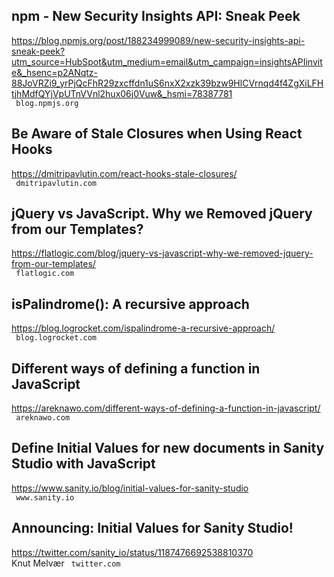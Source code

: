 ## npm - New Security Insights API: Sneak Peek  
https://blog.npmjs.org/post/188234999089/new-security-insights-api-sneak-peek?utm_source=HubSpot&utm_medium=email&utm_campaign=insightsAPIinvite&_hsenc=p2ANqtz-88JoVRZi9_yrPjQcFhR29zxcffdn1uS6nxX2xzk39bzw9HlCVrnqd4f4ZgXiLFHtjhMdfQYjVpUTnVVnl2hux06j0Vuw&_hsmi=78387781  
 ` blog.npmjs.org`
  

## Be Aware of Stale Closures when Using React Hooks  
https://dmitripavlutin.com/react-hooks-stale-closures/  
 ` dmitripavlutin.com`
  

## jQuery vs JavaScript. Why we Removed jQuery from our Templates?  
https://flatlogic.com/blog/jquery-vs-javascript-why-we-removed-jquery-from-our-templates/  
 ` flatlogic.com`
  

## isPalindrome(): A recursive approach  
https://blog.logrocket.com/ispalindrome-a-recursive-approach/  
 ` blog.logrocket.com`
  

## Different ways of defining a function in JavaScript  
https://areknawo.com/different-ways-of-defining-a-function-in-javascript/  
 ` areknawo.com`
  

## Define Initial Values for new documents in Sanity Studio with JavaScript  
https://www.sanity.io/blog/initial-values-for-sanity-studio  
 ` www.sanity.io`
  

## Announcing: Initial Values for Sanity Studio!  
https://twitter.com/sanity_io/status/1187476692538810370  
Knut Melvær ` twitter.com`
  

